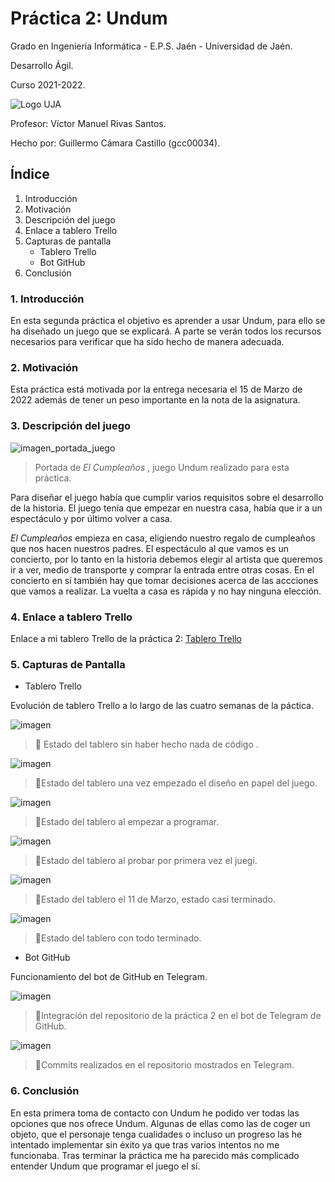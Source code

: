 # Práctica 2: Undum

Grado en Ingeniería Informática - E.P.S. Jaén - Universidad de Jaén.

Desarrollo Ágil.

Curso 2021-2022.

![Logo UJA](https://imgs.search.brave.com/SeO89I5Gf3erxntdCwmT9MCc0tZR5Cs8wRJcxAim3XE/rs:fit:323:173:1/g:ce/aHR0cHM6Ly93d3cu/dWphZW4uZXMvZ29i/aWVybm8vdmljY29t/L3NpdGVzL2dvYmll/cm5vX3ZpY2NvbS9m/aWxlcy91cGxvYWRz/L2lubGluZS1pbWFn/ZXMvTWFyY2ElMjBV/bml2ZXJzaWRhZCUy/MGRlJTIwSmFlbi5w/bmc)

Profesor: Víctor Manuel Rivas Santos.

Hecho por: Guillermo Cámara Castillo (gcc00034).



## Índice
1. Introducción
2. Motivación
3. Descripción del juego
4. Enlace a tablero Trello
5. Capturas de pantalla
   - Tablero Trello
   - Bot GitHub
6. Conclusión


### 1. Introducción

En esta segunda práctica el objetivo es aprender a usar Undum, para ello se ha diseñado un juego que se explicará. A parte se verán todos los recursos necesarios
para verificar que ha sido hecho de manera adecuada.


### 2. Motivación

Esta práctica está motivada por la entrega necesaria el 15 de Marzo de 2022 además de tener un peso importante en la nota de la asignatura.


### 3. Descripción del juego

![imagen_portada_juego](/capturas/portada.png)
> Portada de *El Cumpleaños* , juego Undum realizado para esta práctica.

Para diseñar el juego había que cumplir varios requisitos sobre el desarrollo de la historia. El juego tenía que empezar en nuestra casa, había que ir a un espectáculo
y por último volver a casa.

*El Cumpleaños* empieza en casa, eligiendo nuestro regalo de cumpleaños que nos hacen nuestros padres. El espectáculo al que vamos es un concierto, por lo tanto
en la historia debemos elegir al artista que queremos ir a ver, medio de transporte y comprar la entrada entre otras cosas. En el concierto en sí también hay que tomar decisiones acerca de las accciones que vamos a realizar. La vuelta a casa es rápida y no hay ninguna elección.


### 4. Enlace a tablero Trello

Enlace a mi tablero Trello de la práctica 2: [Tablero Trello](https://trello.com/b/p8UYNgjW/pr%C3%A1ctica-2)


### 5. Capturas de Pantalla

   - Tablero Trello

Evolución de tablero Trello a lo largo de las cuatro semanas de la páctica.
   
   ![imagen](/capturas/antesDeEmpezarElCodigo.png)
   > 🔼 Estado del tablero sin haber hecho nada de código  .
   
   ![imagen](/capturas/ComienzaDiseño.png)
   > 🔼Estado del tablero una vez empezado el diseño en papel del juego.
   
   ![imagen](/capturas/comienzaProgramacion.png)
   > 🔼Estado del tablero al empezar a programar.
    
   ![imagen](/capturas/probarJuego.png) 
   > 🔼Estado del tablero al probar por primera vez el juegi.
    
   ![imagen](/capturas/11marzoCasiTerminado.png)
   > 🔼Estado del tablero el 11 de Marzo, estado casi terminado.
    
   ![imagen](/capturas/terminado.png)
   > 🔼Estado del tablero con todo terminado.
   
   - Bot GitHub
   
 Funcionamiento del bot de GitHub en Telegram.
   
   ![imagen](/capturas/integracion.png)
   > 🔼Integración del repositorio de la práctica 2 en el bot de Telegram de GitHub.
    
   ![imagen](/capturas/telegram.png)
   > 🔼Commits realizados en el repositorio mostrados en Telegram.
   
### 6. Conclusión
En esta primera toma de contacto con Undum he podido ver todas las opciones que nos ofrece Undum. Algunas de ellas como las de coger un objeto, que el personaje tenga
cualidades o incluso un progreso las he intentado implementar sin éxito ya que tras varios intentos no me funcionaba. Tras terminar la práctica me ha parecido más complicado
entender Undum que programar el juego el sí.



